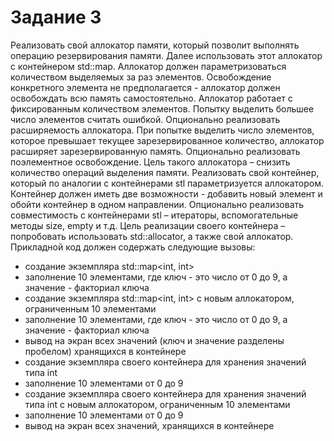# Задание 3

Реализовать свой аллокатор памяти, который позволит выполнять операцию резервирования памяти. Далее использовать этот аллокатор с контейнером std::map. Аллокатор должен параметризоваться количеством выделяемых за раз элементов. Освобождение конкретного элемента не предполагается - аллокатор должен освобождать всю память самостоятельно. Аллокатор работает с фиксированным количеством элементов. Попытку выделить большее число элементов считать ошибкой.
Опционально реализовать расширяемость аллокатора. При попытке выделить число элементов, которое превышает текущее зарезервированное количество, аллокатор расширяет зарезервированную память.
Опционально реализовать поэлементное освобождение.
Цель такого аллокатора – снизить количество операций выделения памяти.
Реализовать свой контейнер, который по аналогии с контейнерами stl параметризуется аллокатором. Контейнер должен иметь две возможности - добавить новый элемент и обойти контейнер в одном направлении.
Опционально реализовать совместимость с контейнерами stl – итераторы, вспомогательные методы size, empty и т.д.
Цель реализации своего контейнера – попробовать использовать std::allocator, а также свой аллокатор.
Прикладной код должен содержать следующие вызовы:
- создание экземпляра std::map<int, int>
- заполнение 10 элементами, где ключ - это число от 0 до 9, а значение - факториал ключа
- создание экземпляра std::map<int, int> с новым аллокатором, ограниченным 10 элементами
- заполнение 10 элементами, где ключ - это число от 0 до 9, а значение - факториал ключа
- вывод на экран всех значений (ключ и значение разделены пробелом) хранящихся в контейнере
- создание экземпляра своего контейнера для хранения значений типа int
- заполнение 10 элементами от 0 до 9
- создание экземпляра своего контейнера для хранения значений типа int с новым аллокатором, ограниченным 10 элементами
- заполнение 10 элементами от 0 до 9
- вывод на экран всех значений, хранящихся в контейнере